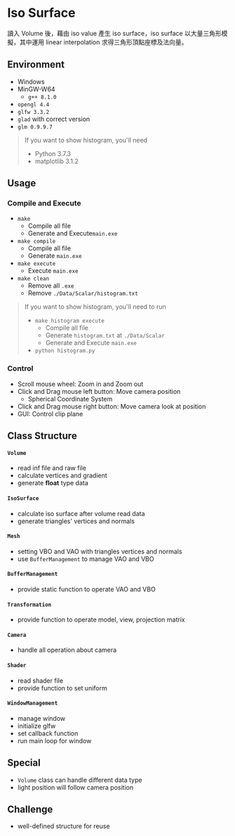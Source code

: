 # Iso Surface
讀入 Volume 後，藉由 iso value 產生 iso surface，iso surface 以大量三角形模擬，其中運用 linear interpolation 求得三角形頂點座標及法向量。

## Environment
* Windows
* MinGW-W64
    * `g++ 8.1.0`
* `opengl 4.4`
* `glfw 3.3.2`
* `glad` with correct version
* `glm 0.9.9.7`

> If you want to show histogram, you'll need
> * Python 3.7.3
> * matplotlib 3.1.2

## Usage

### Compile and Execute
* `make`
    * Compile all file
    * Generate and Execute`main.exe`
* `make compile`
    * Compile all file
    * Generate `main.exe`
* `make execute`
    * Execute `main.exe`
* `make clean`
    * Remove all `.exe`
    * Remove `./Data/Scalar/histogram.txt`

> If you want to show histogram, you'll need to run
> * `make histogram execute`
>     * Compile all file
>     * Generate `histogram.txt` at `./Data/Scalar`
>     * Generate and Execute `main.exe`
> * `python histogram.py`

### Control
* Scroll mouse wheel: Zoom in and Zoom out
* Click and Drag mouse left button: Move camera position
    * Spherical Coordinate System
* Click and Drag mouse right button: Move camera look at position
* GUI: Control clip plane

## Class Structure

#### `Volume`
* read inf file and raw file
* calculate vertices and gradient
* generate **float** type data

#### `IsoSurface`
* calculate iso surface after volume read data
* generate triangles' vertices and normals

#### `Mesh`
* setting VBO and VAO with triangles vertices and normals
* use `BufferManagement` to manage VAO and VBO

#### `BufferManagement`
* provide static function to operate VAO and VBO

#### `Transformation`
* provide function to operate model, view, projection matrix

#### `Camera`
* handle all operation about camera

#### `Shader`
* read shader file
* provide function to set uniform

#### `WindowManagement`
* manage window
* initialize glfw
* set callback function
* run main loop for window

## Special
* `Volume` class can handle different data type
* light position will follow camera position

## Challenge
* well-defined structure for reuse